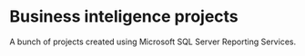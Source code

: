 # Business inteligence projects

A bunch of projects created using Microsoft SQL Server Reporting Services.
